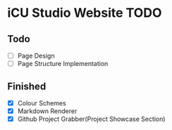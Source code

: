 # iCU Studio Website TODO

## Todo
- [ ] Page Design
- [ ] Page Structure Implementation

## Finished
- [x] Colour Schemes
- [x] Markdown Renderer
- [x] Github Project Grabber(Project Showcase Section)